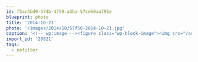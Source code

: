 ```yaml
---
id: f5ac4bd9-574b-4759-a3ba-57ce60aaf91e
blueprint: photo
title: '2014-10-21'
photo: '/images/2014/10/57f50-2014-10-21.jpg'
caption: '<!-- wp:image --><figure class="wp-block-image"><img src="/assets/images/2014/10/57f50-2014-10-21.jpg" /></figure><!-- /wp:image --><!-- wp:paragraph --><p>Goodnight sun #nofilter</p><!-- /wp:paragraph -->'
import_id: '20821'
tags:
  - nofilter
---
```

